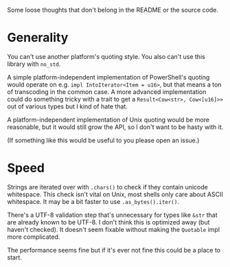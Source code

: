 Some loose thoughts that don't belong in the README or the source code.

# Generality

You can't use another platform's quoting style. You also can't use this library with `no_std`.

A simple platform-independent implementation of PowerShell's quoting would operate on e.g. `impl IntoIterator<Item = u16>`, but that means a ton of transcoding in the common case. A more advanced implementation could do something tricky with a trait to get a `Result<Cow<str>, Cow<[u16]>>` out of various types but I kind of hate that.

A platform-independent implementation of Unix quoting would be more reasonable, but it would still grow the API, so I don't want to be hasty with it.

(If something like this would be useful to you please open an issue.)

# Speed

Strings are iterated over with `.chars()` to check if they contain unicode whitespace. This check isn't vital on Unix, most shells only care about ASCII whitespace. It may be a bit faster to use `.as_bytes().iter()`.

There's a UTF-8 validation step that's unnecessary for types like `&str` that are already known to be UTF-8. I don't think this is optimized away (but haven't checked). It doesn't seem fixable without making the `Quotable` impl more complicated.

The performance seems fine but if it's ever not fine this could be a place to start.
